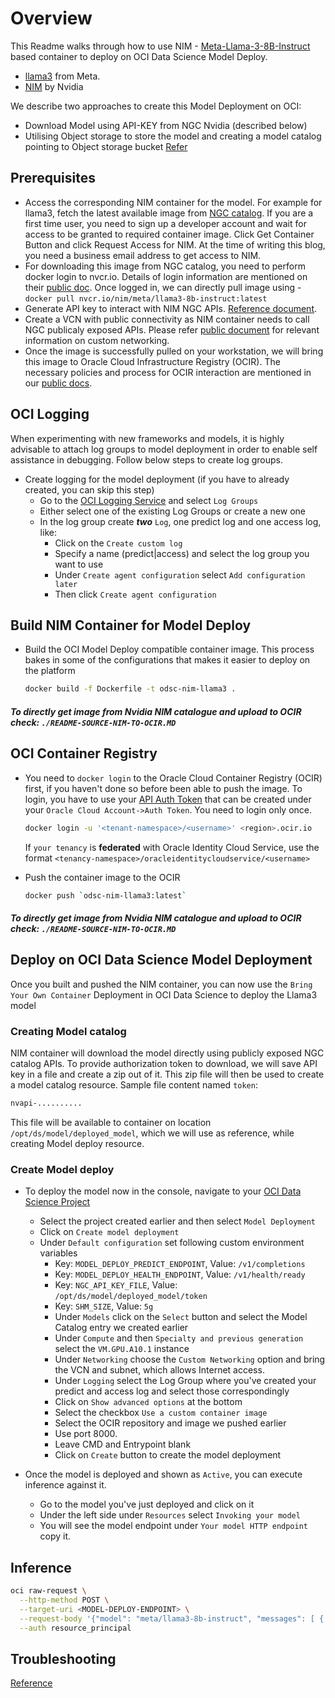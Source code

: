 # Overview

This Readme walks through how to use NIM - [ Meta-Llama-3-8B-Instruct](https://huggingface.co/Undi95/Meta-Llama-3-8B-Instruct-hf) based container to deploy on OCI Data Science Model Deploy.

* [llama3](https://github.com/meta-llama/llama3) from Meta.
* [NIM](https://catalog.ngc.nvidia.com/orgs/nim/teams/meta/containers/llama3-8b-instruct) by Nvidia

We describe two approaches to create this Model Deployment on OCI:
* Download Model using API-KEY from NGC Nvidia (described below)
* Utilising Object storage to store the model and creating a model catalog pointing to Object storage bucket [Refer](https://github.com/oracle-samples/oci-data-science-ai-samples/tree/main/model-deployment/containers/nim/README-MODEL-CATALOG.md)

## Prerequisites
* Access the corresponding NIM container for the model. For example for llama3, fetch the latest available image from [NGC catalog](https://catalog.ngc.nvidia.com/orgs/nim/teams/meta/containers/llama3-8b-instruct/tags). If you are a first time user,  you need to sign up a developer account and wait for access to be granted to required container image.
Click Get Container Button and click Request Access for NIM. At the time of writing this blog, you need a business email address to get access to NIM.
* For downloading this image from NGC catalog, you need to perform docker login to nvcr.io. Details of login information are mentioned on their [public doc](https://docs.nvidia.com/launchpad/ai/base-command-coe/latest/bc-coe-docker-basics-step-02.html).
Once logged in, we can directly pull image using -  
`docker pull nvcr.io/nim/meta/llama3-8b-instruct:latest`
* Generate API key to interact with NIM NGC APIs. [Reference document](https://org.ngc.nvidia.com/setup/api-key).
* Create a VCN with public connectivity as NIM container needs to call NGC publicaly exposed APIs. Please refer [public document](https://docs.oracle.com/en-us/iaas/data-science/using/model-dep-create-cus-net.htm) for relevant information on custom networking.
* Once the image is successfully pulled on your workstation, we will bring this image to Oracle Cloud Infrastructure Registry (OCIR). The necessary policies and process for OCIR interaction are mentioned in our [public docs](https://docs.oracle.com/en-us/iaas/data-science/using/mod-dep-byoc.htm).

## OCI Logging
When experimenting with new frameworks and models, it is highly advisable to attach log groups to model deployment in order to enable self assistance in debugging. Follow below steps to create log groups.

* Create logging for the model deployment (if you have to already created, you can skip this step)
  * Go to the [OCI Logging Service](https://cloud.oracle.com/logging/log-groups) and select `Log Groups`
  * Either select one of the existing Log Groups or create a new one
  * In the log group create ***two*** `Log`, one predict log and one access log, like:
    * Click on the `Create custom log`
    * Specify a name (predict|access) and select the log group you want to use
    * Under `Create agent configuration` select `Add configuration later`
    * Then click `Create agent configuration`


## Build NIM Container for Model Deploy

* Build the OCI Model Deploy compatible container image. This process bakes in some of the configurations that makes it easier to deploy on the platform

  ```bash
  docker build -f Dockerfile -t odsc-nim-llama3 .
  ```

##### To directly get image from Nvidia NIM catalogue and upload to OCIR check: ```./README-SOURCE-NIM-TO-OCIR.MD```

## OCI Container Registry

* You need to `docker login` to the Oracle Cloud Container Registry (OCIR) first, if you haven't done so before been able to push the image. To login, you have to use your [API Auth Token](https://docs.oracle.com/en-us/iaas/Content/Registry/Tasks/registrygettingauthtoken.htm) that can be created under your `Oracle Cloud Account->Auth Token`. You need to login only once.

    ```bash
    docker login -u '<tenant-namespace>/<username>' <region>.ocir.io
    ```

  If `your tenancy` is **federated** with Oracle Identity Cloud Service, use the format `<tenancy-namespace>/oracleidentitycloudservice/<username>`

* Push the container image to the OCIR

    ```bash
    docker push `odsc-nim-llama3:latest`
    ```
  

##### To directly get image from Nvidia NIM catalogue and upload to OCIR check: ```./README-SOURCE-NIM-TO-OCIR.MD```

## Deploy on OCI Data Science Model Deployment

Once you built and pushed the NIM container, you can now use the `Bring Your Own Container` Deployment in OCI Data Science to deploy the Llama3 model

### Creating Model catalog
NIM container will download the model directly using publicly exposed NGC catalog APIs. To provide authorization token to download, we will save API key in a file and create a zip out of it. This zip file will then be used to create a model catalog resource.
Sample file content named `token`:
```bash
nvapi-..........
```
This file will be available to container on location `/opt/ds/model/deployed_model`, which we will use as reference, while creating Model deploy resource.

### Create Model deploy

* To deploy the model now in the console, navigate to your [OCI Data Science Project](https://cloud.oracle.com/data-science/project)
  * Select the project created earlier and then select `Model Deployment`
  * Click on `Create model deployment`
  * Under `Default configuration` set following custom environment variables
      * Key: `MODEL_DEPLOY_PREDICT_ENDPOINT`, Value: `/v1/completions`
      * Key: `MODEL_DEPLOY_HEALTH_ENDPOINT`, Value: `/v1/health/ready`
      * Key: `NGC_API_KEY_FILE`, Value: `/opt/ds/model/deployed_model/token`
      * Key: `SHM_SIZE`, Value: `5g`
    * Under `Models` click on the `Select` button and select the Model Catalog entry we created earlier
    * Under `Compute` and then `Specialty and previous generation` select the `VM.GPU.A10.1` instance
    * Under `Networking` choose the `Custom Networking` option and bring the VCN and subnet, which allows Internet access.
    * Under `Logging` select the Log Group where you've created your predict and access log and select those correspondingly
    * Click on `Show advanced options` at the bottom
    * Select the checkbox `Use a custom container image`
    * Select the OCIR repository and image we pushed earlier
    * Use port 8000.
    * Leave CMD and Entrypoint blank
    * Click on `Create` button to create the model deployment

* Once the model is deployed and shown as `Active`, you can execute inference against it.
  * Go to the model you've just deployed and click on it
  * Under the left side under `Resources` select `Invoking your model`
  * You will see the model endpoint under `Your model HTTP endpoint` copy it.

## Inference

  ```bash
  oci raw-request \
    --http-method POST \
    --target-uri <MODEL-DEPLOY-ENDPOINT> \
    --request-body '{"model": "meta/llama3-8b-instruct", "messages": [ { "role":"user", "content":"Hello! How are you?" }, { "role":"assistant", "content":"Hi! I am quite well, how can I help you today?" }, { "role":"user", "content":"Can you write me a song?" } ], "top_p": 1, "n": 1, "max_tokens": 200, "stream": false, "frequency_penalty": 1.0, "stop": ["hello"] }' \
    --auth resource_principal
  ```

## Troubleshooting

[Reference](https://github.com/oracle-samples/oci-data-science-ai-samples/tree/main/model-deployment/containers/llama2#troubleshooting)
